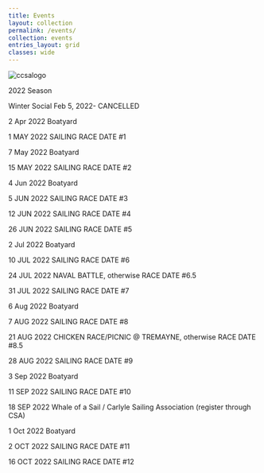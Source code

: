 ```yaml
---
title: Events
layout: collection
permalink: /events/
collection: events
entries_layout: grid
classes: wide
---
```


![ccsalogo](https://user-images.githubusercontent.com/83256703/151712981-36a9809c-a015-4489-8f61-79a9fcdff726.png)

2022 Season

Winter Social Feb 5, 2022- CANCELLED

2 Apr 2022 Boatyard 

1 MAY 2022 SAILING RACE DATE #1

7 May 2022 Boatyard

15 MAY 2022 SAILING RACE DATE #2

4 Jun 2022 Boatyard

5 JUN 2022 SAILING RACE DATE #3

12 JUN 2022 SAILING RACE DATE #4

26 JUN 2022 SAILING RACE DATE #5

2 Jul 2022 Boatyard

10 JUL 2022 SAILING RACE DATE #6

24 JUL 2022 NAVAL BATTLE, otherwise RACE DATE #6.5

31 JUL 2022 SAILING RACE DATE #7

6 Aug 2022 Boatyard

7 AUG 2022 SAILING RACE DATE #8

21 AUG 2022 CHICKEN RACE/PICNIC @ TREMAYNE, otherwise RACE DATE #8.5

28 AUG 2022 SAILING RACE DATE #9

3 Sep 2022 Boatyard

11 SEP 2022 SAILING RACE DATE #10

18 SEP 2022 Whale of a Sail / Carlyle Sailing Association (register through CSA)

1 Oct 2022 Boatyard

2 OCT 2022 SAILING RACE DATE #11

16 OCT 2022 SAILING RACE DATE #12
